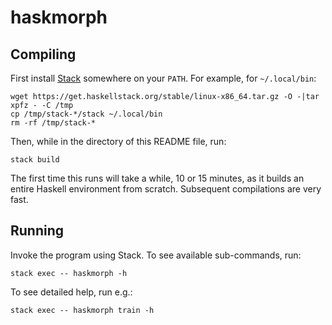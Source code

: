 # haskmorph

## Compiling

First install [Stack](https://docs.haskellstack.org) somewhere on your `PATH`.  For example, for `~/.local/bin`:

```
wget https://get.haskellstack.org/stable/linux-x86_64.tar.gz -O -|tar xpfz - -C /tmp
cp /tmp/stack-*/stack ~/.local/bin
rm -rf /tmp/stack-*
```

Then, while in the directory of this README file, run:

```
stack build
```

The first time this runs will take a while, 10 or 15 minutes, as it builds an entire Haskell environment from scratch.  Subsequent compilations are very fast.

## Running

Invoke the program using Stack.  To see available sub-commands, run:

```
stack exec -- haskmorph -h
```

To see detailed help, run e.g.:

```
stack exec -- haskmorph train -h
```
